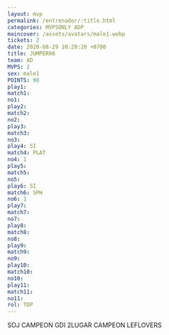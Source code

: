 ```yaml
---
layout: mvp
permalink: /entrenador/:title.html
categories: MVPSONLY ADP
maincover: /assets/avatars/male1.webp
tickets: 2
date: 2020-08-29 10:29:20 +0700
title: JUMPER98
team: AD
MVPS: 2
sex: male1
POINTS: 90
play1: 
match1: 
no1: 
play2: 
match2: 
no2: 
play3: 
match3: 
no3: 
play4: SI
match4: PLAT
no4: 1
play5: 
match5: 
no5: 
play6: SI
match6: SPH
no6: 1
play7: 
match7: 
no7: 
play8: 
match8: 
no8: 
play9: 
match9: 
no9: 
play10: 
match10: 
no10: 
play11: 
match11: 
no11: 
rol: TOP
---
```

SOJ CAMPEON
GDI 2LUGAR 
CAMPEON LEFLOVERS